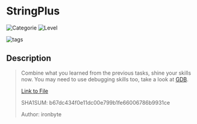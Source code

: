 # StringPlus
![Categorie](https://img.shields.io/badge/Category-Reversing%20Engineering-red?style=for-the-badge) ![Level](https://img.shields.io/badge/Difficulty-Easy-green?style=for-the-badge)

![tags](https://img.shields.io/badge/Tag-String/Linux/GDB-blue)

## Description
> Combine what you learned from the previous tasks, shine your skills now. You may need to use debugging skills too, take a look at [GDB](https://www.youtube.com/watch?v=VroEiMOJPm8).
> 
> [Link to File](./stringPlus)
>
> SHA1SUM: b67dc434f0e11dc00e799b1fe66006786b9931ce
>
> Author: ironbyte